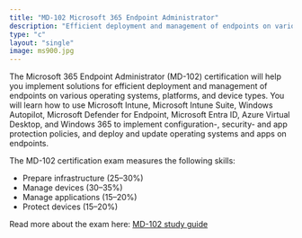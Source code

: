 ```yaml
---
title: "MD-102 Microsoft 365 Endpoint Administrator"
description: "Efficient deployment and management of endpoints on various operating systems, platforms, and devices"
type: "c"
layout: "single"
image: ms900.jpg
---
```

The Microsoft 365 Endpoint Administrator (MD-102) certification will help you implement solutions for efficient deployment and management of endpoints on various operating systems, platforms, and device types. You will learn how to use Microsoft Intune, Microsoft Intune Suite, Windows Autopilot, Microsoft Defender for Endpoint, Microsoft Entra ID, Azure Virtual Desktop, and Windows 365 to implement configuration-, security- and app protection policies, and deploy and update operating systems and apps on endpoints.

The MD-102 certification exam measures the following skills:

- Prepare infrastructure (25–30%)
- Manage devices (30–35%)
- Manage applications (15–20%)
- Protect devices (15–20%)

Read more about the exam here: [MD-102 study guide](https://learn.microsoft.com/en-us/credentials/certifications/resources/study-guides/md-102)
